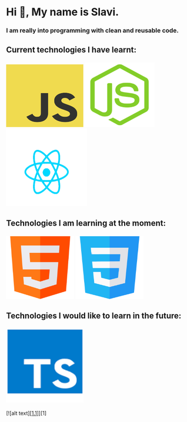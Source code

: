  # Hi 👋, My name is Slavi.
 ### I am really into programming with clean and reusable code.
 ## Current technologies I have learnt:
 ### <img src="https://github.com/Slaviiiii/Slaviiiii/blob/main/images/Js-logo.png" width="210" height="170" /> <img src="https://github.com/Slaviiiii/Slaviiiii/blob/main/images/NodeJs-logo.png" width="190"                height="175" /> <img src="https://github.com/Slaviiiii/Slaviiiii/blob/main/images/ReactJs-logo.png" width="220"  height="210" />
 ## Technologies I am learning at the moment:
   ### <img src="https://github.com/Slaviiiii/Slaviiiii/blob/main/images/Html-logo.png" width="185" height="170" /> <img src="https://github.com/Slaviiiii/Slaviiiii/blob/main/images/Css-logo.png" width="185"                  height="170" /> 
 ## Technologies I would like to learn in the future:
   ### <img src="https://github.com/Slaviiiii/Slaviiiii/blob/main/images/TypeScript-logo.png" width='210' height='200'/>
  [![alt text][[1.1](http://i.imgur.com/tXSoThF.png)]][1]
